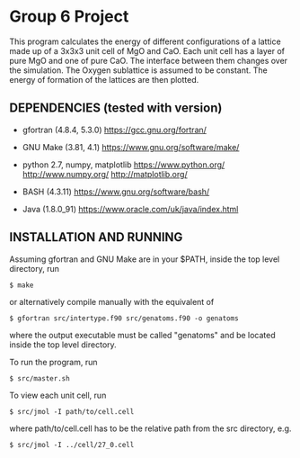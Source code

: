 Group 6 Project
===============

This program calculates the energy of different configurations of a lattice
made up of a 3x3x3 unit cell of MgO and CaO. Each unit cell has a layer of
pure MgO and one of pure CaO. The interface between them changes over the
simulation. The Oxygen sublattice is assumed to be constant. The energy of
formation of the lattices are then plotted.

DEPENDENCIES (tested with version)
----------------------------------

- gfortran (4.8.4, 5.3.0)
    https://gcc.gnu.org/fortran/

- GNU Make (3.81, 4.1)
    https://www.gnu.org/software/make/

- python 2.7, numpy, matplotlib
    https://www.python.org/
    http://www.numpy.org/
    http://matplotlib.org/

- BASH (4.3.11)
    https://www.gnu.org/software/bash/

- Java (1.8.0_91)
    https://www.oracle.com/uk/java/index.html

INSTALLATION AND RUNNING
------------------------

Assuming gfortran and GNU Make are in your $PATH,
inside the top level directory, run

`$ make`

or alternatively compile manually with the equivalent of

`$ gfortran src/intertype.f90 src/genatoms.f90 -o genatoms`

where the output executable must be called "genatoms" and be located
inside the top level directory.

To run the program, run

`$ src/master.sh`

To view each unit cell, run

`$ src/jmol -I path/to/cell.cell`

where path/to/cell.cell has to be the relative path from the src directory, e.g.

`$ src/jmol -I ../cell/27_0.cell`